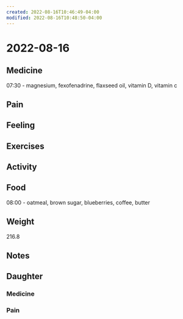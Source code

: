 ```yaml
---
created: 2022-08-16T10:46:49-04:00
modified: 2022-08-16T10:48:50-04:00
---
```


# 2022-08-16

## Medicine

07:30 - magnesium, fexofenadrine, flaxseed oil, vitamin D, vitamin c 

## Pain


## Feeling


## Exercises


## Activity


## Food

08:00 - oatmeal, brown sugar, blueberries, coffee, butter 


## Weight

216.8

## Notes



## Daughter


### Medicine


### Pain
